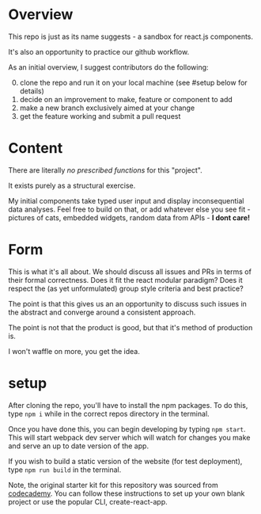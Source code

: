 # Overview

This repo is just as its name suggests - a sandbox for react.js components.

It's also an opportunity to practice our github workflow.

As an initial overview, I suggest contributors do the following:

0) clone the repo and run it on your local machine (see #setup below for details)
1) decide on an improvement to make, feature or component to add
2) make a new branch exclusively aimed at your change 
3) get the feature working and submit a pull request

# Content

There are literally *no prescribed functions* for this "project".

It exists purely as a structural exercise.

My initial components take typed user input and display inconsequential data analyses. Feel free to build on that, or add whatever else you see fit - pictures of cats, embedded widgets, random data from APIs - **I dont care!**

# Form

This is what it's all about. We should discuss all issues and PRs in terms of their formal correctness. Does it fit the react modular paradigm? Does it respect the (as yet unformulated) group style criteria and best practice?

The point is that this gives us an an opportunity to discuss such issues in the abstract and converge around a consistent approach.

The point is not that the product is good, but that it's method of production is.

I won't waffle on more, you get the idea.

# setup

After cloning the repo, you'll have to install the npm packages.  To do this, type ```npm i``` while in the correct repos directory in the terminal.

Once you have done this, you can begin developing by typing ```npm start```.  This will start webpack dev server which will watch for changes you make and serve an up to date version of the app.

If you wish to build a static version of the website (for test deployment), type ```npm run build``` in the terminal.

Note, the original starter kit for this repository was sourced from [codecademy](https://www.codecademy.com/articles/react-setup-).  You can follow these instructions to set up your own blank project or use the popular CLI, create-react-app.
